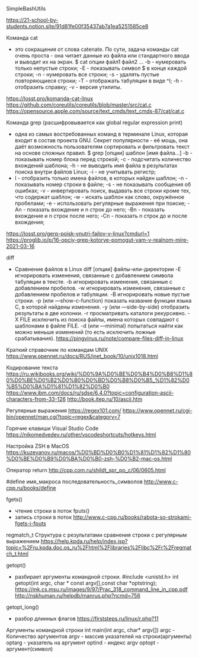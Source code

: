 
SimpleBashUtils

https://21-school-by-students.notion.site/91d81fe00f35437ab7a1ea5251585ce8

Команда cat 
- это сокращения от слова catenate. По сути, задача команды cat очень проста - она читает данные из файла или стандартного ввода и выводит их на экран. 
$ cat опции файл1 файл2 ...
-b - нумеровать только непустые строки;
-E - показывать символ $ в конце каждой строки;
-n - нумеровать все строки;
-s - удалять пустые повторяющиеся строки;
-T - отображать табуляции в виде ^I;
-h - отобразить справку;
-v - версия утилиты.

https://losst.pro/komanda-cat-linux
https://github.com/coreutils/coreutils/blob/master/src/cat.c
https://opensource.apple.com/source/text_cmds/text_cmds-87/cat/cat.c

Команда grep (расшифровывается как global regular expression print) 
- одна из самых востребованных команд в терминале Linux, которая входит в состав проекта GNU. Секрет популярности - её мощь, она даёт возможность пользователям сортировать и фильтровать текст на основе сложных правил.
$ grep [опции] шаблон [имя файла...]
-b - показывать номер блока перед строкой;
-c - подсчитать количество вхождений шаблона;
-h - не выводить имя файла в результатах поиска внутри файлов Linux;
-i - не учитывать регистр;
- l - отобразить только имена файлов, в которых найден шаблон;
-n - показывать номер строки в файле;
-s - не показывать сообщения об ошибках;
-v - инвертировать поиск, выдавать все строки кроме тех, что содержат шаблон;
-w - искать шаблон как слово, окружённое пробелами;
-e - использовать регулярные выражения при поиске;
-An - показать вхождение и n строк до него;
-Bn - показать вхождение и n строк после него;
-Cn - показать n строк до и после вхождения;

https://losst.pro/gerp-poisk-vnutri-fajlov-v-linux?cmdurl=1
https://proglib.io/p/16-opciy-grep-kotorye-pomogut-vam-v-realnom-mire-2021-03-16

diff
- Сравнение файлов в Linux 
diff [опции] файлы-или-директории
-E	игнорировать изменения, связанные с добавлением символа табуляции в тексте.
-b	игнорировать изменения, связанные с добавлением пробелов.
-w	игнорировать изменения, связанные с добавлением пробелов и табуляции.
-B	игнорировать новые пустые строки.
-p (или —show-c-function)	показать название функции языка C, в которой найдены изменения.
-y (или —side-by-side)	отобразить результаты в две колонки.
-r	просматривать каталоги рекурсивно.
-X FILE	исключить из поиска файлы, имена которых совпадают с шаблонами в файле FILE.
-d (или —minimal)	попытаться найти как можно меньше изменений (то есть исключить ложные срабатывания).
https://pingvinus.ru/note/compare-files-diff-in-linux


Краткий справочник по командам UNIX
https://www.opennet.ru/docs/RUS/inet_book/10/unix1018.html

Кодирование текста
https://ru.wikibooks.org/wiki/%D0%9A%D0%BE%D0%B4%D0%B8%D1%80%D0%BE%D0%B2%D0%B0%D0%BD%D0%B8%D0%B5_%D1%82%D0%B5%D0%BA%D1%81%D1%82%D0%B0
https://www.ibm.com/docs/ru/sdse/6.4.0?topic=configuration-ascii-characters-from-33-126
http://book.itep.ru/10/ascii.htm

Регулярные выражения
https://regex101.com/
https://www.opennet.ru/cgi-bin/opennet/man.cgi?topic=regex&category=7

Горячие клавиши Visual Studio Code
https://nikomedvedev.ru/other/vscodeshortcuts/hotkeys.html

Настройка ZSH в MacOS
https://kuzevanov.ru/macos/%D0%BD%D0%B0%D1%81%D1%82%D1%80%D0%BE%D0%B9%D0%BA%D0%B0-zsh-%D0%B2-mac-os.html

Оператор return
http://cpp.com.ru/shildt_spr_po_c/06/0605.html

#define имя_макроса последовательность_символов
http://www.c-cpp.ru/books/define

fgets()
- чтение строки в поток
fputs()
- запись строки в поток
http://www.c-cpp.ru/books/rabota-so-strokami-fgets-i-fputs

regmatch_t
Структура с результатами сравнения строки с регулярным выражением
https://help.kpda.ru/help/index.jsp?topic=%2Fru.kpda.doc.os_ru%2Fhtml%2Flibraries%2Flibc%2Fr%2Fregmatch_t.html

getopt()
- разбирает аргументы командной строки.
#include <unistd.h>
int getopt(int argc, char * const argv[],const char *optstring);
https://mk.cs.msu.ru/images/9/97/Prac_318_command_line_in_cpp.pdf
http://nskhuman.ru/helpdb/manrus.php?ncmd=756

getopt_long()
+ разбор длинных флагов
https://firststeps.ru/linux/r.php?11

Аргументы командной строки
int main(int argc, char* argv[])
argc  - Количество аргументов
argv  - массив указателей на строки(аргументы)
optarg - указатель на аргумент
optind - индекс argv
optopt - аргумент(символ)


